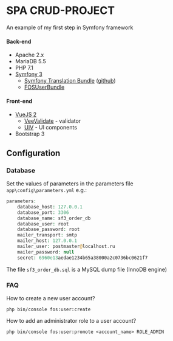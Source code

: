 SPA CRUD-PROJECT
================

An example of my first step in Symfony framework  

#### Back-end
 - Apache 2.x
 - MariaDB 5.5
 - PHP 7.1
 - [Symfony 3](https://symfony.com/)
    - [Symfony Translation Bundle](http://php-translation.readthedocs.io/en/latest/symfony/index.html) ([github](https://github.com/php-translation/symfony-bundle))
    - [FOSUserBundle](https://github.com/FriendsOfSymfony/FOSUserBundle)
    
#### Front-end
 - [VueJS 2](https://ru.vuejs.org/index.html)
    - [VeeValidate](http://vee-validate.logaretm.com/) - validator
    - [UIV](https://uiv.wxsm.space/) - UI components
 - Bootstrap 3

Configuration
-------------

### Database

Set the values of parameters in the parameters file `app\config\parameters.yml` e.g.:

```php
parameters:
    database_host: 127.0.0.1
    database_port: 3306
    database_name: sf3_order_db
    database_user: root
    database_password: root
    mailer_transport: smtp
    mailer_host: 127.0.0.1
    mailer_user: postmaster@localhost.ru
    mailer_password: null
    secret: 6960e13aedae1234b65a38000a2c0736bc0621f7
```

The file `sf3_order_db.sql` is a MySQL dump file (InnoDB engine)

### FAQ

How to create a new user account?

`php bin/console fos:user:create`

How to add an administrator role to a user account?

`php bin/console fos:user:promote <account_name> ROLE_ADMIN`